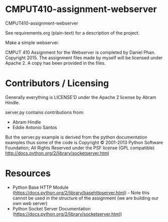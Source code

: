CMPUT410-assignment-webserver
=============================

CMPUT410-assignment-webserver

See requirements.org (plain-text) for a description of the project.

Make a simple webserver.

CMPUT 410 Assignment for the Webserver is completed by Daniel Phan. Copyright 2015.
The assignment files made by myself will be licensed under Apache 2. A
copy has been provided in the files.

Contributors / Licensing
========================
Generally everything is LICENSE'D under the Apache 2 license by Abram Hindle.

server.py contains contributions from:

* Abram Hindle
* Eddie Antonio Santos

But the server.py example is derived from the python documentation
examples thus some of the code is Copyright © 2001-2013 Python
Software Foundation; All Rights Reserved under the PSF license (GPL
compatible) http://docs.python.org/2/library/socketserver.html


Resources
=========
* Python Base HTTP Module (https://docs.python.org/2/library/basehttpserver.html) -
Note this cannot be used in the structure of the assignment (we are building our own 
web server)
* Python Socket Server Documentation (https://docs.python.org/2/library/socketserver.html)